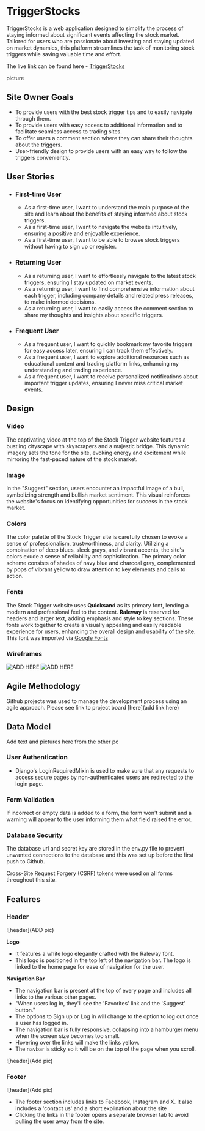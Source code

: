 # TriggerStocks

TriggerStocks is a web application designed to simplify the process of staying informed about significant events affecting the stock market. Tailored for users who are passionate about investing and staying updated on market dynamics, this platform streamlines the task of monitoring stock triggers while saving valuable time and effort.

The live link can be found here - [TriggerStocks](https://stocktriggers-dffa3b7c370b.herokuapp.com/)

picture


## Site Owner Goals

- To provide users with the best stock trigger tips and to easily navigate through them.
- To provide users with easy access to additional information and to facilitate seamless access to trading sites.
- To offer users a comment section where they can share their thoughts about the triggers.
- User-friendly design to provide users with an easy way to follow the triggers conveniently.

## User Stories

- ### First-time User
  - As a first-time user, I want to understand the main purpose of the site and learn about the benefits of staying informed about stock triggers.
  - As a first-time user, I want to navigate the website intuitively, ensuring a positive and enjoyable experience.
  - As a first-time user, I want to be able to browse stock triggers without having to sign up or register.

- ### Returning User
  - As a returning user, I want to effortlessly navigate to the latest stock triggers, ensuring I stay updated on market events.
  - As a returning user, I want to find comprehensive information about each trigger, including company details and related press releases, to make informed decisions.
  - As a returning user, I want to easily access the comment section to share my thoughts and insights about specific triggers.

- ### Frequent User
  - As a frequent user, I want to quickly bookmark my favorite triggers for easy access later, ensuring I can track them effectively.
  - As a frequent user, I want to explore additional resources such as educational content and trading platform links, enhancing my understanding and trading experience.
  - As a frequent user, I want to receive personalized notifications about important trigger updates, ensuring I never miss critical market events.


## Design

### Video
The captivating video at the top of the Stock Trigger website features a bustling cityscape with skyscrapers and a majestic bridge. This dynamic imagery sets the tone for the site, evoking energy and excitement while mirroring the fast-paced nature of the stock market.

### Image
In the "Suggest" section, users encounter an impactful image of a bull, symbolizing strength and bullish market sentiment. This visual reinforces the website's focus on identifying opportunities for success in the stock market.

### Colors
The color palette of the Stock Trigger site is carefully chosen to evoke a sense of professionalism, trustworthiness, and clarity. Utilizing a combination of deep blues, sleek grays, and vibrant accents, the site's colors exude a sense of reliability and sophistication. The primary color scheme consists of shades of navy blue and charcoal gray, complemented by pops of vibrant yellow to draw attention to key elements and calls to action.

### Fonts
The Stock Trigger website uses **Quicksand** as its primary font, lending a modern and professional feel to the content. **Raleway** is reserved for headers and larger text, adding emphasis and style to key sections. These fonts work together to create a visually appealing and easily readable experience for users, enhancing the overall design and usability of the site. This font was imported via [Google Fonts](https://fonts.google.com/)

### Wireframes

![ADD HERE]()
![ADD HERE]()

## Agile Methodology

Github projects was used to manage the development process using an agile approach. Please see link to project board [here](add link here)

## Data Model

Add text and pictures here from the other pc

### User Authentication

- Django's LoginRequiredMixin is used to make sure that any requests to access secure pages by non-authenticated users are redirected to the login page. 

### Form Validation
If incorrect or empty data is added to a form, the form won't submit and a warning will appear to the user informing them what field raised the error. 

### Database Security
The database url and secret key are stored in the env.py file to prevent unwanted connections to the database and this was set up before the first push to Github.

Cross-Site Request Forgery (CSRF) tokens were used on all forms throughout this site.

## Features

### Header

![header](ADD pic)


**Logo**
- It features a white logo elegantly crafted with the Raleway font.
- This logo is positioned in the top left of the navigation bar. The logo is linked to the home page for ease of navigation for the user.

**Navigation Bar**

- The navigation bar is present at the top of every page and includes all links to the various other pages.
- "When users log in, they'll see the 'Favorites' link and the 'Suggest' button."
- The options to Sign up or Log in will change to the option to log out once a user has logged in.
- The navigation bar is fully responsive, collapsing into a hamburger menu when the screen size becomes too small.
- Hovering over the links will make the links yellow.
- The navbar is sticky so it will be on the top of the page when you scroll.

![header](Add pic)

### Footer 

![header](Add pic)

- The footer section includes links to Facebook, Instagram and X. It also includes a 'contact us' and a short explination about the site
- Clicking the links in the footer opens a separate browser tab to avoid pulling the user away from the site.


